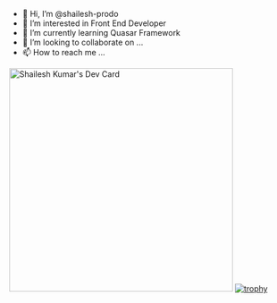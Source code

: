 - 👋 Hi, I’m @shailesh-prodo
- 👀 I’m interested in Front End Developer
- 🌱 I’m currently learning Quasar Framework
- 💞️ I’m looking to collaborate on ...
- 📫 How to reach me ...

<!---
shailesh-prodo/shailesh-prodo is a ✨ special ✨ repository because its `README.md` (this file) appears on your GitHub profile.
You can click the Preview link to take a look at your changes.
--->
<a href="https://app.daily.dev/Shaileshkr"><img src="https://api.daily.dev/devcards/039a7fac1e2d4e9f805c49101929d4e5.png?r=wlu" width="400" alt="Shailesh Kumar's Dev Card"/></a>
[![trophy](https://github-profile-trophy.vercel.app/?username=ryo-ma)](https://github.com/ryo-ma/github-profile-trophy)
